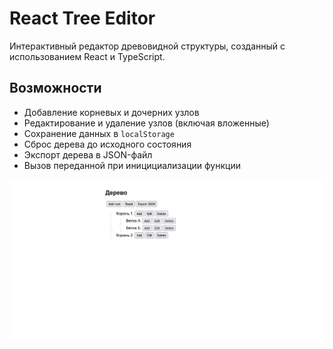 # React Tree Editor

Интерактивный редактор древовидной структуры, созданный с использованием React и TypeScript.

## Возможности

- Добавление корневых и дочерних узлов
- Редактирование и удаление узлов (включая вложенные)
- Сохранение данных в `localStorage`
- Сброс дерева до исходного состояния
- Экспорт дерева в JSON-файл
- Вызов переданной при иницициализации функции

![Интерфейс](./screenshot.png)
